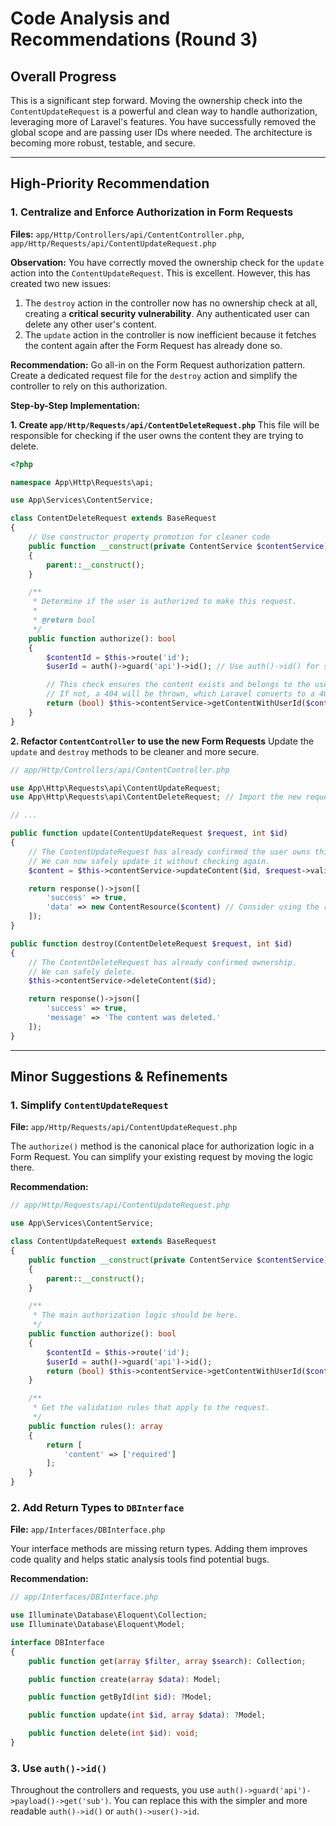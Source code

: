 
# Code Analysis and Recommendations (Round 3)

## Overall Progress
This is a significant step forward. Moving the ownership check into the `ContentUpdateRequest` is a powerful and clean way to handle authorization, leveraging more of Laravel's features. You have successfully removed the global scope and are passing user IDs where needed. The architecture is becoming more robust, testable, and secure.

---

## High-Priority Recommendation

### 1. Centralize and Enforce Authorization in Form Requests
**Files:** `app/Http/Controllers/api/ContentController.php`, `app/Http/Requests/api/ContentUpdateRequest.php`

**Observation:** You have correctly moved the ownership check for the `update` action into the `ContentUpdateRequest`. This is excellent. However, this has created two new issues:
1.  The `destroy` action in the controller now has no ownership check at all, creating a **critical security vulnerability**. Any authenticated user can delete any other user's content.
2.  The `update` action in the controller is now inefficient because it fetches the content again after the Form Request has already done so.

**Recommendation:**
Go all-in on the Form Request authorization pattern. Create a dedicated request file for the `destroy` action and simplify the controller to rely on this authorization.

**Step-by-Step Implementation:**

**1. Create `app/Http/Requests/api/ContentDeleteRequest.php`**
This file will be responsible for checking if the user owns the content they are trying to delete.
```php
<?php

namespace App\Http\Requests\api;

use App\Services\ContentService;

class ContentDeleteRequest extends BaseRequest
{
    // Use constructor property promotion for cleaner code
    public function __construct(private ContentService $contentService)
    {
        parent::__construct();
    }

    /**
     * Determine if the user is authorized to make this request.
     *
     * @return bool
     */
    public function authorize(): bool
    {
        $contentId = $this->route('id');
        $userId = auth()->guard('api')->id(); // Use auth()->id() for simplicity

        // This check ensures the content exists and belongs to the user.
        // If not, a 404 will be thrown, which Laravel converts to a 403 (Forbidden) response.
        return (bool) $this->contentService->getContentWithUserId($contentId, $userId);
    }
}
```

**2. Refactor `ContentController` to use the new Form Requests**
Update the `update` and `destroy` methods to be cleaner and more secure.
```php
// app/Http/Controllers/api/ContentController.php

use App\Http\Requests\api\ContentUpdateRequest;
use App\Http\Requests\api\ContentDeleteRequest; // Import the new request

// ...

public function update(ContentUpdateRequest $request, int $id)
{
    // The ContentUpdateRequest has already confirmed the user owns this content.
    // We can now safely update it without checking again.
    $content = $this->contentService->updateContent($id, $request->validated());

    return response()->json([
        'success' => true,
        'data' => new ContentResource($content) // Consider using the resource here for consistency
    ]);
}

public function destroy(ContentDeleteRequest $request, int $id)
{
    // The ContentDeleteRequest has already confirmed ownership.
    // We can safely delete.
    $this->contentService->deleteContent($id);

    return response()->json([
        'success' => true,
        'message' => 'The content was deleted.'
    ]);
}
```

---

## Minor Suggestions & Refinements

### 1. Simplify `ContentUpdateRequest`
**File:** `app/Http/Requests/api/ContentUpdateRequest.php`

The `authorize()` method is the canonical place for authorization logic in a Form Request. You can simplify your existing request by moving the logic there.

**Recommendation:**
```php
// app/Http/Requests/api/ContentUpdateRequest.php

use App\Services\ContentService;

class ContentUpdateRequest extends BaseRequest
{
    public function __construct(private ContentService $contentService)
    {
        parent::__construct();
    }

    /**
     * The main authorization logic should be here.
     */
    public function authorize(): bool
    {
        $contentId = $this->route('id');
        $userId = auth()->guard('api')->id();
        return (bool) $this->contentService->getContentWithUserId($contentId, $userId);
    }

    /**
     * Get the validation rules that apply to the request.
     */
    public function rules(): array
    {
        return [
            'content' => ['required']
        ];
    }
}
```

### 2. Add Return Types to `DBInterface`
**File:** `app/Interfaces/DBInterface.php`

Your interface methods are missing return types. Adding them improves code quality and helps static analysis tools find potential bugs.

**Recommendation:**
```php
// app/Interfaces/DBInterface.php

use Illuminate\Database\Eloquent\Collection;
use Illuminate\Database\Eloquent\Model;

interface DBInterface
{
    public function get(array $filter, array $search): Collection;

    public function create(array $data): Model;

    public function getById(int $id): ?Model;

    public function update(int $id, array $data): ?Model;

    public function delete(int $id): void;
}
```

### 3. Use `auth()->id()`
Throughout the controllers and requests, you use `auth()->guard('api')->payload()->get('sub')`. You can replace this with the simpler and more readable `auth()->id()` or `auth()->user()->id`.
